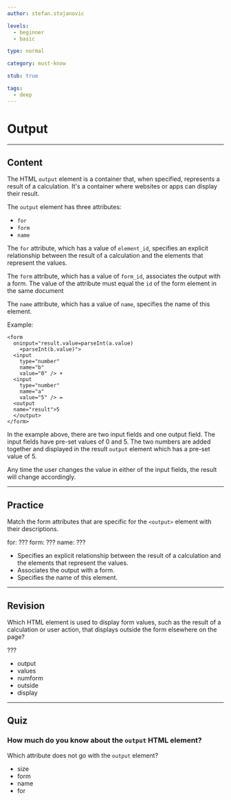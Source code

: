 ```yaml
---
author: stefan.stojanovic

levels:
  - beginner
  - basic

type: normal

category: must-know

stub: true

tags:
  - deep
---
```

# Output
---
## Content

The HTML `output` element is a container that, when specified, represents a result of a calculation.
It's a container where websites or apps can display their result.

The `output` element has three attributes:
 - `for`
 - `form`
 - `name`
 
The `for` attribute, which has a value of `element_id`, specifies an explicit relationship between the result of a calculation and the elements that represent the values. 

The `form` attribute, which has a value of `form_id`, associates the output with a form. The value of the attribute must equal the `id` of the form element in the same document

The `name` attribute, which has a value of `name`, specifies the name of this element.

Example:
```
<form 
  oninput="result.value=parseInt(a.value)
    +parseInt(b.value)">
  <input 
    type="number" 
    name="b" 
    value="0" /> +
  <input 
    type="number" 
    name="a" 
    value="5" /> =
  <output 
  name="result">5
  </output>
</form>
```
 
In the example above, there are two input fields and one output field. The input fields have pre-set values of 0 and 5. The two numbers are added together and displayed in the result `output` element which has a pre-set value of 5.

Any time the user changes the value in either of the input fields, the result will change accordingly.

---
## Practice

Match the form attributes that are specific for the `<output>` element with their descriptions.

for: ???
form: ???
name: ???

* Specifies an explicit relationship between the result of a calculation and the elements that represent the values.
* Associates the output with a form.
* Specifies the name of this element.


---
## Revision

Which HTML element is used to display form values, such as the result of a calculation or user action, that displays outside the form elsewhere on the page?

???

* output
* values
* numform
* outside
* display

---
## Quiz

### How much do you know about the `output` HTML element?

Which attribute does not go with the `output` element?

 * size
 * form
 * name
 * for
 

